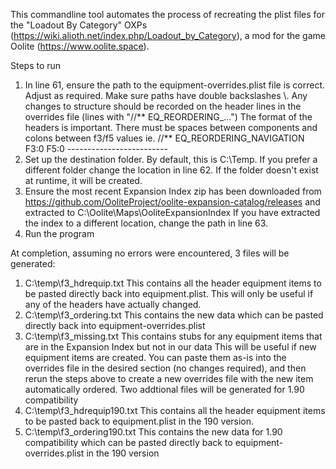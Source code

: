 This commandline tool automates the process of recreating the plist files for the "Loadout By Category" OXPs (https://wiki.alioth.net/index.php/Loadout_by_Category), a mod for the game Oolite (https://www.oolite.space).

Steps to run

1. In line 61, ensure the path to the equipment-overrides.plist file is correct. Adjust as required. Make sure paths have double backslashes \\.
     Any changes to structure should be recorded on the header lines in the overrides file (lines with "//** EQ_REORDERING_...")
     The format of the headers is important. There must be spaces between components and colons between f3/f5 values
     ie. //** EQ_REORDERING_NAVIGATION F3:0 F5:0 -------------------------
2. Set up the destination folder. By default, this is C:\Temp. If you prefer a different folder change the location in line 62.
     If the folder doesn't exist at runtime, it will be created.
3. Ensure the most recent Expansion Index zip has been downloaded from https://github.com/OoliteProject/oolite-expansion-catalog/releases 
     and extracted to C:\Oolite\Maps\OoliteExpansionIndex
     If you have extracted the index to a different location, change the path in line 63.
4. Run the program

At completion, assuming no errors were encountered, 3 files will be generated:
1. C:\temp\f3_hdrequip.txt       This contains all the header equipment items to be pasted directly back into equipment.plist. 
                                 This will only be useful if any of the headers have actually changed.
2. C:\temp\f3_ordering.txt       This contains the new data which can be pasted directly back into equipment-overrides.plist
3. C:\temp\f3_missing.txt        This contains stubs for any equipment items that are in the Expansion Index but not in our data
                                 This will be useful if new equipment items are created. You can paste them as-is into the overrides file
                                 in the desired section (no changes required), and then rerun the steps above to create a new overrides 
                                 file with the new item automatically ordered.
Two addtional files will be generated for 1.90 compatibility
4. C:\temp\f3_hdrequip190.txt    This contains all the header equipment items to be pasted back to equipment.plist in the 190 version.
5. C:\temp\f3_ordering190.txt    This contains the new data for 1.90 compatibility which can be pasted directly back to equipment-overrides.plist in the 190 version
